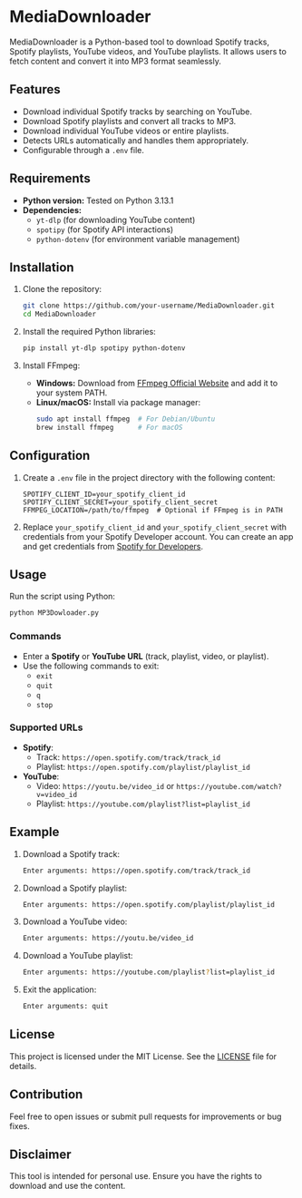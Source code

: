 # MediaDownloader

MediaDownloader is a Python-based tool to download Spotify tracks, Spotify playlists, YouTube videos, and YouTube playlists. It allows users to fetch content and convert it into MP3 format seamlessly.

## Features
- Download individual Spotify tracks by searching on YouTube.
- Download Spotify playlists and convert all tracks to MP3.
- Download individual YouTube videos or entire playlists.
- Detects URLs automatically and handles them appropriately.
- Configurable through a `.env` file.

## Requirements
- **Python version:** Tested on Python 3.13.1
- **Dependencies:**
  - `yt-dlp` (for downloading YouTube content)
  - `spotipy` (for Spotify API interactions)
  - `python-dotenv` (for environment variable management)

## Installation
1. Clone the repository:
   ```bash
   git clone https://github.com/your-username/MediaDownloader.git
   cd MediaDownloader
   ```
2. Install the required Python libraries:
   ```bash
   pip install yt-dlp spotipy python-dotenv
   ```

3. Install FFmpeg:
   - **Windows:** Download from [FFmpeg Official Website](https://ffmpeg.org/download.html) and add it to your system PATH.
   - **Linux/macOS:** Install via package manager:
     ```bash
     sudo apt install ffmpeg  # For Debian/Ubuntu
     brew install ffmpeg      # For macOS
     ```

## Configuration
1. Create a `.env` file in the project directory with the following content:
   ```env
   SPOTIFY_CLIENT_ID=your_spotify_client_id
   SPOTIFY_CLIENT_SECRET=your_spotify_client_secret
   FFMPEG_LOCATION=/path/to/ffmpeg  # Optional if FFmpeg is in PATH
   ```
2. Replace `your_spotify_client_id` and `your_spotify_client_secret` with credentials from your Spotify Developer account. You can create an app and get credentials from [Spotify for Developers](https://developer.spotify.com/dashboard/applications).

## Usage
Run the script using Python:
```bash
python MP3Dowloader.py
```

### Commands
- Enter a **Spotify** or **YouTube URL** (track, playlist, video, or playlist).
- Use the following commands to exit:
  - `exit`
  - `quit`
  - `q`
  - `stop`

### Supported URLs
- **Spotify**:
  - Track: `https://open.spotify.com/track/track_id`
  - Playlist: `https://open.spotify.com/playlist/playlist_id`
- **YouTube**:
  - Video: `https://youtu.be/video_id` or `https://youtube.com/watch?v=video_id`
  - Playlist: `https://youtube.com/playlist?list=playlist_id`

## Example
1. Download a Spotify track:
   ```bash
   Enter arguments: https://open.spotify.com/track/track_id
   ```

2. Download a Spotify playlist:
   ```bash
   Enter arguments: https://open.spotify.com/playlist/playlist_id
   ```

3. Download a YouTube video:
   ```bash
   Enter arguments: https://youtu.be/video_id
   ```

4. Download a YouTube playlist:
   ```bash
   Enter arguments: https://youtube.com/playlist?list=playlist_id
   ```

5. Exit the application:
   ```bash
   Enter arguments: quit
   ```

## License
This project is licensed under the MIT License. See the [LICENSE](LICENSE) file for details.

## Contribution
Feel free to open issues or submit pull requests for improvements or bug fixes.

## Disclaimer
This tool is intended for personal use. Ensure you have the rights to download and use the content.

